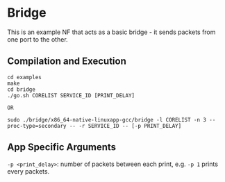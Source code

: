 Bridge
==
This is an example NF that acts as a basic bridge - it sends packets from one port to the other.

Compilation and Execution
--
```
cd examples
make
cd bridge
./go.sh CORELIST SERVICE_ID [PRINT_DELAY]

OR

sudo ./bridge/x86_64-native-linuxapp-gcc/bridge -l CORELIST -n 3 --proc-type=secondary -- -r SERVICE_ID -- [-p PRINT_DELAY]
```

App Specific Arguments
--
`-p <print_delay>`: number of packets between each print, e.g. `-p 1` prints every packets.